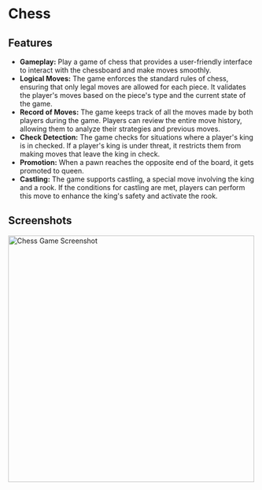<h1>Chess</h1>

<h2>Features</h2>

<ul>
  <li><strong>Gameplay:</strong> Play a game of chess that provides a user-friendly interface to interact with the chessboard and make moves smoothly.</li>
  
  <li><strong>Logical Moves:</strong> The game enforces the standard rules of chess, ensuring that only legal moves are allowed for each piece. It validates the player's moves based on the piece's type and the current state of the game.</li>
  
  <li><strong>Record of Moves:</strong> The game keeps track of all the moves made by both players during the game. Players can review the entire move history, allowing them to analyze their strategies and previous moves.</li>
  
  <li><strong>Check Detection:</strong> The game checks for situations where a player's king is in checked. If a player's king is under threat, it restricts them from making moves that leave the king in check.</li>
  
  <li><strong>Promotion:</strong> When a pawn reaches the opposite end of the board, it gets promoted to queen.</li>
  
  <li><strong>Castling:</strong> The game supports castling, a special move involving the king and a rook. If the conditions for castling are met, players can perform this move to enhance the king's safety and activate the rook.</li>
</ul>

<h2>Screenshots</h2>
<img src="https://swabhan.github.io/chess.png" alt="Chess Game Screenshot" width="500">
